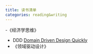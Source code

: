```yaml
---
title: 读书清单
categories: reading&writing
---
```


-《经济学思维》
- DDD  [Domain Driven Design Quickly](https://www.infoq.com/minibooks/domain-driven-design-quickly)
- 《领域驱动设计》